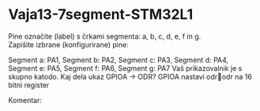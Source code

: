 # Vaja13-7segment-STM32L1

Pine označite (label) s črkami segmenta: a, b, c, d, e, f in g.  
Zapišite izbrane (konfigurirane) pine:


Segment a: PA1, Segment b: PA2, Segment c: PA3, Segment d: PA4, Segment e: PA5, Segment f: PA6, Segment g: PA7
Vaš prikazovalnik je s skupno katodo.
Kaj dela ukaz GPIOA -> ODR?  GPIOA nastavi odrodr na 16 bitni register

Komentar: 
